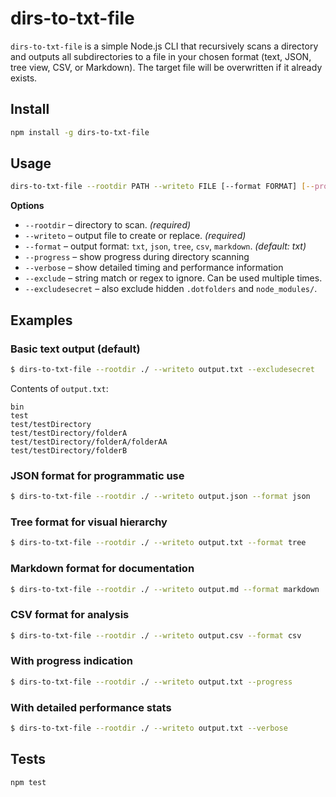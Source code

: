 # dirs-to-txt-file

`dirs-to-txt-file` is a simple Node.js CLI that recursively scans a directory and outputs all subdirectories to a file in your chosen format (text, JSON, tree view, CSV, or Markdown). The target file will be overwritten if it already exists.

## Install

```bash
npm install -g dirs-to-txt-file
```

## Usage

```bash
dirs-to-txt-file --rootdir PATH --writeto FILE [--format FORMAT] [--progress] [--verbose] [--exclude PATTERN ...] [--excludesecret]
```

**Options**

- `--rootdir` – directory to scan. *(required)*
- `--writeto` – output file to create or replace. *(required)*
- `--format` – output format: `txt`, `json`, `tree`, `csv`, `markdown`. *(default: txt)*
- `--progress` – show progress during directory scanning
- `--verbose` – show detailed timing and performance information
- `--exclude` – string match or regex to ignore. Can be used multiple times.
- `--excludesecret` – also exclude hidden `.dotfolders` and `node_modules/`.

## Examples

### Basic text output (default)
```bash
$ dirs-to-txt-file --rootdir ./ --writeto output.txt --excludesecret
```

Contents of `output.txt`:
```
bin
test
test/testDirectory
test/testDirectory/folderA
test/testDirectory/folderA/folderAA
test/testDirectory/folderB
```

### JSON format for programmatic use
```bash
$ dirs-to-txt-file --rootdir ./ --writeto output.json --format json
```

### Tree format for visual hierarchy
```bash
$ dirs-to-txt-file --rootdir ./ --writeto output.txt --format tree
```

### Markdown format for documentation
```bash
$ dirs-to-txt-file --rootdir ./ --writeto output.md --format markdown
```

### CSV format for analysis
```bash
$ dirs-to-txt-file --rootdir ./ --writeto output.csv --format csv
```

### With progress indication
```bash
$ dirs-to-txt-file --rootdir ./ --writeto output.txt --progress
```

### With detailed performance stats
```bash
$ dirs-to-txt-file --rootdir ./ --writeto output.txt --verbose
```

## Tests

```bash
npm test
```
